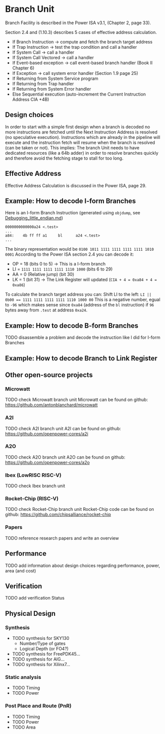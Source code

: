 # Branch Unit
Branch Facility is described in the Power ISA v3.1, (Chapter 2, page 33).

Section 2.4 and (1.10.3) describes 5 cases of effective address calculation.

- If Branch Instruction -> compute and fetch the branch target address
- If Trap Instruction -> test the trap condition and call a handler
- If System Call -> call a handler
- If System Call Vectored -> call a handler
- If Event-based exception -> call event-based branch handler (Book II Chapter 6)
- If Exception -> call system error handler (Section 1.9 page 25)
- If Returning from System Service program
- If Returning from Trap handler
- If Returning from System Error handler
- Else Sequential execution (auto-increment the Current Instruction Address CIA +4B)

## Design choices
In order to start with a simple first design when a branch is decoded no more
instructions are fetched until the Next Instruction Address is resolved (no
speculative execution). Instructions which are already in the pipeline will
execute and the instruction fetch will resume when the branch is resolved (can
be taken or not).
This implies: The branch Unit needs to have dedicated resources (like a 64b
adder) in order to resolve branches quickly and therefore avoid the fetching
stage to stall for too long.

## Effective Address
Effective Address Calculation is discussed in the Power ISA, page 29.

## Example: How to decode I-form Branches
Here is an I-form Branch Instruction (generated using `objdump`, see [Debugging_little_endian.md](Debugging_little_endian.md))
```
0000000000000a24 <.test>
...
a84:	4b ff ff a1 	bl      a24 <.test>
...
```
The binary representation would be `0100 1011 1111 1111 1111 1111 1010 0001`
According to the Power ISA section 2.4 you can decode it:
- OP = 18 (bits 0 to 5) -> This is a I-form branch
- LI = `1111 1111 1111 1111 1110 1000` (bits 6 to 29)
- AA = 0 (Relative jump) (bit 30)
- LK = 1 (bit 31) -> The Link Register will updated (`CIA + 4 = 0xa84 + 4 = 0xa86`)

To calculate the branch target address you can:
Shift LI to the left: `LI || 0b00 == 1111 1111 1111 1111 1110 1000 00`
This is a negative number, egual to `-96` which makes sense since `0xa84`
(address of the `bl` instruction) if `96` bytes away from `.test` at address
`0xa24`.

## Example: How to decode B-form Branches
TODO disassemble a problem and decode the instruction like I did for I-form Branches

## Example: How to decode Branch to Link Register

## Other open-source projects

### Microwatt
TODO check Microwatt branch unit
Microwatt can be found on github: https://github.com/antonblanchard/microwatt

### A2I
TODO check A2I branch unit
A2I can be found on github: https://github.com/openpower-cores/a2i

### A2O
TODO check A2O branch unit
A2O can be found on github: https://github.com/openpower-cores/a2o

### Ibex (LowRISC RISC-V)
TODO check Ibex branch unit

### Rocket-Chip (RISC-V)
TODO check Rocket-Chip branch unit
Rocket-Chip code can be found on github: https://github.com/chipsalliance/rocket-chip

### Papers
TODO reference research papers and write an overview

## Performance
TODO add information about design choices regarding performance, power, area (and cost)

## Verification
TODO add verification Status

## Physical Design
### Synthesis
- TODO synthesis for SKY130
    - Number/Type of gates
    - Logical Depth (or FO4?)
- TODO synthesis for FreePDK45...
- TODO synthesis for AIG...
- TODO synthesis for Xilinx7...

### Static analysis
- TODO Timing
- TODO Power

### Post Place and Route (PnR)
- TODO Timing
- TODO Power
- TODO Area
